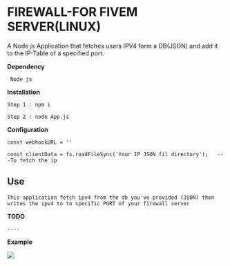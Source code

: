 # FIREWALL-FOR FIVEM SERVER(LINUX)
A Node js Application that fetches users IPV4 form a DB(JSON) and add it to the IP-Table of a specified port.


**Dependency**
```
 Node js
```

**Installation**
```
Step 1 : npm i 

Step 2 : node App.js
```

**Configuration**
```
const webhookURL = ''

const clientData = fs.readFileSync('Your IP JSON fil directory');   ---To fetch the ip
```

## Use

```
This application fetch ipv4 from the db you've provided (JSON) then writes the ipv4 to to specific PORT of your firewall server
```

**TODO**
```
----
```

**Example**





<img  src="https://cdn.discordapp.com/attachments/976128325783261228/1082512553751629964/Screenshot_2023-03-07_092735.png">

